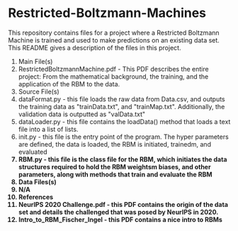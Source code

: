 # Restricted-Boltzmann-Machines
This repository contains files for a project where a Restricted Boltzmann Machine is trained and used to make predictions on an existing data set.
This README gives a description of the files in this project.

1. Main File(s) <br />
  1. RestrictedBoltzmannMachine.pdf - This PDF describes the entire project: From the mathematical background, the training, and the application of the RBM to the       data.<br />
2. Source File(s) <br />
  1. dataFormat.py - this file loads the raw data from Data.csv, and outputs the training data as "trainData.txt", and "trainMap.txt". Additionally, the validation       data is outputted as "valData.txt" <br />
  2. dataLoader.py - this file contains the loadData() method that loads a text file into a list of lists. <br />
  3. init.py - this file is the entry point of the program. The hyper parameters are defined, the data is loaded, the RBM is initiated, trainedm, and evaluated <b/>
  4. RBM.py - this file is the class file for the RBM, which initiates the data structures required to hold the RBM weightsm biases, and other parameters, along with methods that train and evaluate the RBM
3. Data Files(s)
  1. N/A
5. References<br />
  1. NeurIPS 2020 Challenge.pdf - this PDF contains the origin of the data set and details the challenged that was posed by NeurIPS in 2020.<br />
  2. Intro_to_RBM_Fischer_Ingel - this PDF contains a nice intro to RBMs<br />

